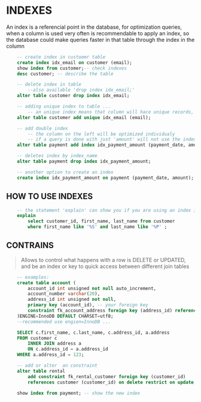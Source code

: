 # INDEXES

An index is a referencial point in the database, for optimization queries, when a column is used very often is recommendable to apply an index, so the database could make queries faster in that table through the index in the column

```SQL
    -- create index in custoemr table
    create index idx_email on customer (email);
    show index from customer;-- check indexes
    desc customer; -- describe the table

    -- delete index in table
        --also available 'drop index idx_email;'
    alter table customer drop index idx_email;

    -- adding unique index to table ...
        -- an unique index means that column will hace unique records, so no repeted like in a set
    alter table customer add unique idx_email (email);

    -- add double index
        -- the column on the left will be optimized individualy
        -- if a query is done with just 'amount' will not use the index, should required another index for the column
    alter table payment add index idx_payment_amount (payment_date, amount);

    -- deletes index by index_name
    alter table payment drop index idx_payment_amount;

    -- another option to create an index
    create index idx_payment_amount on payment (payment_date, amount);

```

## HOW TO USE INDEXES

```SQL
    -- the statement 'explain' can show you if you are using an index in the query correctly
    explain 
        select customer_id, first_name, last_name from customer
        where first_name like '%S' and last_name like '%P' ;
```

## CONTRAINS

> Allows to control what happens with a row is DELETE or UPDATED, and be an index or key to quick access between different join tables

```SQL
    -- examples:
    create table account (
        account_id int unsigned not null auto_increment,
        account_number varchar(20),
        address_id int unsigned not null,
        primary key (account_id), -- your foreign key                      #table   # its primary key
        constraint fk_account_address foreign key (address_id) references address (address_id)
    )ENGINE=InnoDB DEFAULT CHARSET=utf8;
    --recommended use engien=InnoDB ...

    SELECT c.first_name, c.last_name, c.address_id, a.address
    FROM customer c
        INNER JOIN address a
        ON c.address_id = a.address_id
    WHERE a.address_id = 123;

    -- add or alter  an constraint
    alter table rental 
        add constraint fk_rental_customer foreign key (customer_id)
        references customer (customer_id) on delete restrict on update cascade;

    show index from payment; -- show the new index

```
